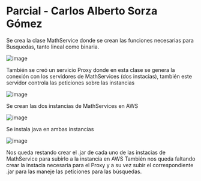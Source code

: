 # Parcial - Carlos Alberto Sorza Gómez

Se crea la clase MathService donde se crean las funciones necesarias para Busquedas, tanto lineal como binaria.

![image](https://github.com/user-attachments/assets/3e53b240-da8d-492f-ae78-446477854f93)

También se creó un servicio Proxy donde en esta clase se genera la conexión con los servidores de MathServices (dos instacias), también este servidor controla las peticiones sobre las instancias

![image](https://github.com/user-attachments/assets/ab79fde0-79bd-4b32-b2fc-7def5f29fac0)

Se crean las dos instancias de MathServices en AWS

![image](https://github.com/user-attachments/assets/bba25761-8b63-4846-a75c-cbbc1effe080)

Se instala java en ambas instancias


![image](https://github.com/user-attachments/assets/9e2b3c54-6eb5-4a39-9ce6-481a9249ea99)

Nos queda restando crear el .jar de cada uno de las instacias de MathService para subirlo a la instancia en AWS
También nos queda faltando crear la instacia necesaria para el Proxy y a su vez subir el correspondiente .jar para las maneje las peticiones para las búsquedas.
